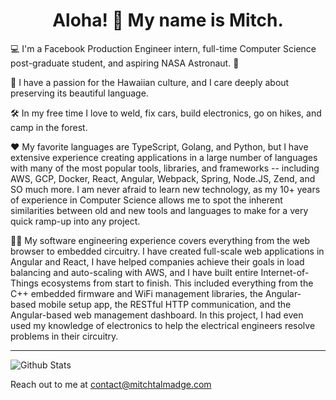 <h1 align="center">Aloha! 🌺 My name is Mitch.</h1>

💻 I'm a Facebook Production Engineer intern, full-time Computer Science post-graduate student, and aspiring NASA Astronaut. 🚀

🤙 I have a passion for the Hawaiian culture, and I care deeply about preserving its beautiful language.

🛠 In my free time I love to weld, fix cars, build electronics, go on hikes, and camp in the forest.

♥ My favorite languages are TypeScript, Golang, and Python, but I have extensive experience creating applications in a large number of languages with many of the most popular tools, libraries, and frameworks -- including AWS, GCP, Docker, React, Angular, Webpack, Spring, Node.JS, Zend, and SO much more. I am never afraid to learn new technology, as my 10+ years of experience in Computer Science allows me to spot the inherent similarities between old and new tools and languages to make for a very quick ramp-up into any project.

👨‍💻 My software engineering experience covers everything from the web browser to embedded circuitry. I have created full-scale web applications in Angular and React, I have helped companies achieve their goals in load balancing and auto-scaling with AWS, and I have built entire Internet-of-Things ecosystems from start to finish. This included everything from the C++ embedded firmware and WiFi management libraries, the Angular-based mobile setup app, the RESTful HTTP communication, and the Angular-based web management dashboard. In this project, I had even used my knowledge of electronics to help the electrical engineers resolve problems in their circuitry.

---

<img align="center" src="https://github-readme-stats.anuraghazra1.vercel.app/api?username=MitchTalmadge&show_icons=true&include_all_commits=true&theme=material-palenight" alt="Github Stats" />

Reach out to me at <a href="mailto:contact@mitchtalmadge.com">contact@mitchtalmadge.com</a>
